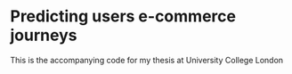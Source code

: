 # Predicting users e-commerce journeys
This is the accompanying code for my thesis at University College London
